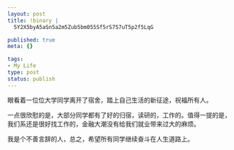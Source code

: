 ```yaml
--- 
layout: post
title: !binary |
  5Y2X5byA5aSn5a2m5Zub5bm055Sf5rS757uT5p2f5LqG

published: true
meta: {}

tags: 
- My Life
type: post
status: publish
---
```

眼看着一位位大学同学离开了宿舍，踏上自己生活的新征途，祝福所有人。

一点很欣慰的是，大部分同学都有了好的归宿，读研的，工作的。值得一提的是，我们系还是很好找工作的，金融大潮没有给我们就业带来过大的麻烦。

我是个不善言辞的人，总之，希望所有同学继续奋斗在人生道路上。

